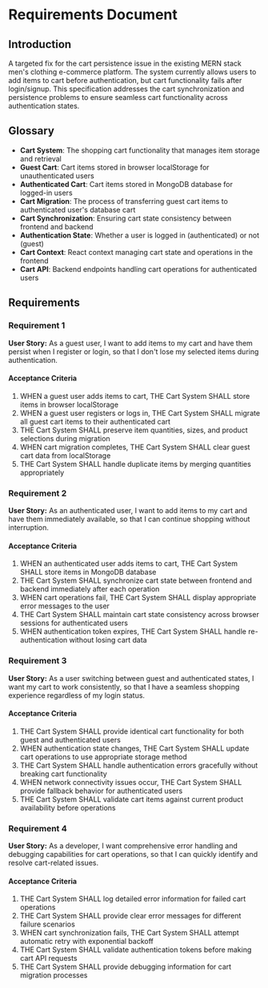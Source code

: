 # Requirements Document

## Introduction

A targeted fix for the cart persistence issue in the existing MERN stack men's clothing e-commerce platform. The system currently allows users to add items to cart before authentication, but cart functionality fails after login/signup. This specification addresses the cart synchronization and persistence problems to ensure seamless cart functionality across authentication states.

## Glossary

- **Cart System**: The shopping cart functionality that manages item storage and retrieval
- **Guest Cart**: Cart items stored in browser localStorage for unauthenticated users
- **Authenticated Cart**: Cart items stored in MongoDB database for logged-in users
- **Cart Migration**: The process of transferring guest cart items to authenticated user's database cart
- **Cart Synchronization**: Ensuring cart state consistency between frontend and backend
- **Authentication State**: Whether a user is logged in (authenticated) or not (guest)
- **Cart Context**: React context managing cart state and operations in the frontend
- **Cart API**: Backend endpoints handling cart operations for authenticated users

## Requirements

### Requirement 1

**User Story:** As a guest user, I want to add items to my cart and have them persist when I register or login, so that I don't lose my selected items during authentication.

#### Acceptance Criteria

1. WHEN a guest user adds items to cart, THE Cart System SHALL store items in browser localStorage
2. WHEN a guest user registers or logs in, THE Cart System SHALL migrate all guest cart items to their authenticated cart
3. THE Cart System SHALL preserve item quantities, sizes, and product selections during migration
4. WHEN cart migration completes, THE Cart System SHALL clear guest cart data from localStorage
5. THE Cart System SHALL handle duplicate items by merging quantities appropriately

### Requirement 2

**User Story:** As an authenticated user, I want to add items to my cart and have them immediately available, so that I can continue shopping without interruption.

#### Acceptance Criteria

1. WHEN an authenticated user adds items to cart, THE Cart System SHALL store items in MongoDB database
2. THE Cart System SHALL synchronize cart state between frontend and backend immediately after each operation
3. WHEN cart operations fail, THE Cart System SHALL display appropriate error messages to the user
4. THE Cart System SHALL maintain cart state consistency across browser sessions for authenticated users
5. WHEN authentication token expires, THE Cart System SHALL handle re-authentication without losing cart data

### Requirement 3

**User Story:** As a user switching between guest and authenticated states, I want my cart to work consistently, so that I have a seamless shopping experience regardless of my login status.

#### Acceptance Criteria

1. THE Cart System SHALL provide identical cart functionality for both guest and authenticated users
2. WHEN authentication state changes, THE Cart System SHALL update cart operations to use appropriate storage method
3. THE Cart System SHALL handle authentication errors gracefully without breaking cart functionality
4. WHEN network connectivity issues occur, THE Cart System SHALL provide fallback behavior for authenticated users
5. THE Cart System SHALL validate cart items against current product availability before operations

### Requirement 4

**User Story:** As a developer, I want comprehensive error handling and debugging capabilities for cart operations, so that I can quickly identify and resolve cart-related issues.

#### Acceptance Criteria

1. THE Cart System SHALL log detailed error information for failed cart operations
2. THE Cart System SHALL provide clear error messages for different failure scenarios
3. WHEN cart synchronization fails, THE Cart System SHALL attempt automatic retry with exponential backoff
4. THE Cart System SHALL validate authentication tokens before making cart API requests
5. THE Cart System SHALL provide debugging information for cart migration processes